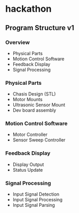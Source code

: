 # hackathon


## Program Structure v1

### Overview
* Physical Parts
* Motion Control Software
* Feedback Display
* Signal Processing


### Physical Parts
* Chasis Design (STL)
* Motor Mounts
* Ultrasonic Sensor Mount
* Dev board assembly

### Motion Control Software
* Motor Controller
* Sensor Sweep Controller

### Feedback Display
* Display Output
* Status Update 

### Signal Processing
* Input Signal Detection
* Input Signal Processing
* Input Signal Parsing
